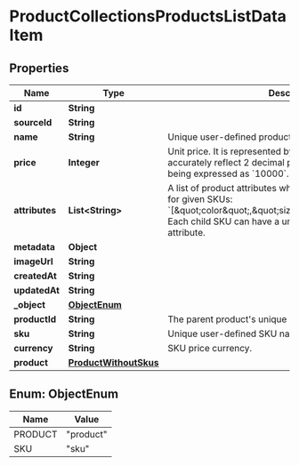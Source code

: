 

# ProductCollectionsProductsListDataItem


## Properties

| Name | Type | Description | Notes |
|------------ | ------------- | ------------- | -------------|
|**id** | **String** |  |  [optional] |
|**sourceId** | **String** |  |  [optional] |
|**name** | **String** | Unique user-defined product name. |  [optional] |
|**price** | **Integer** | Unit price. It is represented by a value multiplied by 100 to accurately reflect 2 decimal places, such as &#x60;$100.00&#x60; being expressed as &#x60;10000&#x60;. |  [optional] |
|**attributes** | **List&lt;String&gt;** | A list of product attributes whose values you can customize for given SKUs: &#x60;[\&quot;color\&quot;,\&quot;size\&quot;,\&quot;ranking\&quot;]&#x60;. Each child SKU can have a unique value for a given attribute. |  [optional] |
|**metadata** | **Object** |  |  [optional] |
|**imageUrl** | **String** |  |  [optional] |
|**createdAt** | **String** |  |  [optional] |
|**updatedAt** | **String** |  |  [optional] |
|**_object** | [**ObjectEnum**](#ObjectEnum) |  |  [optional] |
|**productId** | **String** | The parent product&#39;s unique ID. |  [optional] |
|**sku** | **String** | Unique user-defined SKU name. |  [optional] |
|**currency** | **String** | SKU price currency. |  [optional] |
|**product** | [**ProductWithoutSkus**](ProductWithoutSkus.md) |  |  [optional] |



## Enum: ObjectEnum

| Name | Value |
|---- | -----|
| PRODUCT | &quot;product&quot; |
| SKU | &quot;sku&quot; |



